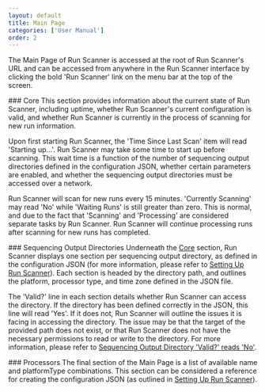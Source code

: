 ```yaml
---
layout: default
title: Main Page
categories: ['User Manual']
order: 2
---
```


<!-- TODO: Add image without any identifiable info in it -->

The Main Page of Run Scanner is accessed at the root of Run Scanner's URL 
and can be accessed from anywhere in the Run Scanner interface by clicking 
the bold 'Run Scanner' link on the menu bar at the top of the screen.

<a id="core" />
### Core
This section provides information about the current state of Run Scanner, 
including uptime, whether Run Scanner's current configuration is valid, and 
whether Run Scanner is currently in the process of scanning for new run 
information. 

Upon first starting Run Scanner, the 'Time Since Last Scan' item will read 
'Starting up...'. Run Scanner may take some time to start up before scanning. 
This wait time is a function of the number of sequencing output directories
 defined in the configuration JSON, whether certain parameters are enabled, 
and whether the sequencing output directories must be accessed over a network.
 <!-- Is this accurate? -->

Run Scanner will scan for new runs every 15 minutes. 'Currently Scanning' 
may read 'No' while 'Waiting Runs' is still greater than zero. This is normal,
 and due to the fact that 'Scanning' and 'Processing' are considered separate 
tasks by Run Scanner. Run Scanner will continue processing runs after scanning
 for new runs has completed. 

<a id="sequencers" />
### Sequencing Output Directories
Underneath the <a href="#core">Core</a> section, Run Scanner displays one 
section per sequencing output directory, as defined in the configuration 
JSON (for more information, please refer to 
<a href="installation.html#setup">Setting Up Run Scanner</a>). Each section 
is headed by the directory path, and outlines the platform, processor type, 
and time zone defined in the JSON file. 

The 'Valid?' line in each section details whether Run Scanner can access the 
directory. If the directory has been defined correctly in the JSON, this line 
will read 'Yes'. If it does not, Run Scanner will outline the issues it is 
facing in accessing the directory. The issue may be that the target of the 
provided path does not exist, or that Run Scanner does not have the necessary
 permissions to read or write to the directory. For more information, please 
refer to <a href="troubleshooting.html#SequencerInvalid">Sequencing Output 
Directory 'Valid?' reads 'No'</a>.

<a id="processors" />
### Processors
The final section of the Main Page is a list of available name and 
platformType combinations. This section can be considered a reference for 
creating the configuration JSON (as outlined in 
<a href="installation.html#setup">Setting Up Run Scanner</a>). 
